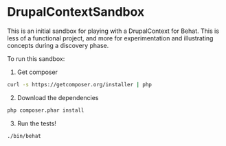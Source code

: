 DrupalContextSandbox
====================

This is an initial sandbox for playing with a DrupalContext for Behat.
This is less of a functional project, and more for experimentation and
illustrating concepts during a discovery phase.

To run this sandbox:

1) Get composer

```sh
curl -s https://getcomposer.org/installer | php
```

2) Download the dependencies

```sh
php composer.phar install
```

3) Run the tests!

```sh
./bin/behat
```
